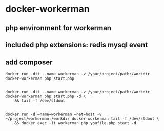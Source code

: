 # docker-workerman
##  php environment for workerman 
##  included php extensions: redis mysql event
##  add composer

    docker run -dit --name workerman -v /your/project/path:/workdir docker-workerman php start.php


    docker run -dit --name workerman -v /your/project/path:/workdir docker-workerman php start.php -d \
        && tail -f /dev/stdout


    docker run -d —name=workerman —net=host -v ~/project/workerman:/workdir docker-workerman tail -f /dev/stdout \
        && docker exec -it workerman php youfile.php start -d
